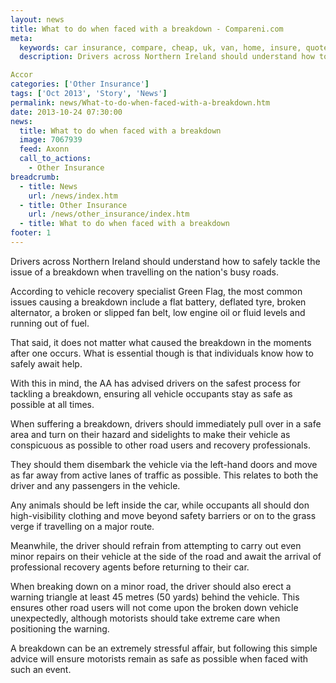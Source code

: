 ```yaml
---
layout: news
title: What to do when faced with a breakdown - Compareni.com
meta:
  keywords: car insurance, compare, cheap, uk, van, home, insure, quotes, online, comparison, bike, loans, life
  description: Drivers across Northern Ireland should understand how to safely tackle the issue of a breakdown when travelling on the nation&#39;s busy roads.

Accor
categories: ['Other Insurance']
tags: ['Oct 2013', 'Story', 'News']
permalink: news/What-to-do-when-faced-with-a-breakdown.htm
date: 2013-10-24 07:30:00
news:
  title: What to do when faced with a breakdown
  image: 7067939
  feed: Axonn
  call_to_actions:
    - Other Insurance
breadcrumb:
  - title: News
    url: /news/index.htm
  - title: Other Insurance
    url: /news/other_insurance/index.htm
  - title: What to do when faced with a breakdown
footer: 1
---
```


Drivers across Northern Ireland should understand how to safely tackle the issue of a breakdown when travelling on the nation&#39;s busy roads.

According to vehicle recovery specialist Green Flag, the most common issues causing a breakdown include a flat battery, deflated tyre, broken alternator, a broken or slipped fan belt, low engine oil or fluid levels and running out of fuel.

That said, it does not matter what caused the breakdown in the moments after one occurs. What is essential though is that individuals know how to safely await help.

With this in mind, the AA has advised drivers on the safest process for tackling a breakdown, ensuring all vehicle occupants stay as safe as possible at all times.

When suffering a breakdown, drivers should immediately pull over in a safe area and turn on their hazard and sidelights to make their vehicle as conspicuous as possible to other road users and recovery professionals.

They should them disembark the vehicle via the left-hand doors and move as far away from active lanes of traffic as possible. This relates to both the driver and any passengers in the vehicle.

Any animals should be left inside the car, while occupants all should don high-visibility clothing and move beyond safety barriers or on to the grass verge if travelling on a major route.

Meanwhile, the driver should refrain from attempting to carry out even minor repairs on their vehicle at the side of the road and await the arrival of professional recovery agents before returning to their car.

When breaking down on a minor road, the driver should also erect a warning triangle at least 45 metres (50 yards) behind the vehicle. This ensures other road users will not come upon the broken down vehicle unexpectedly, although motorists should take extreme care when positioning the warning.

A breakdown can be an extremely stressful affair, but following this simple advice will ensure motorists remain as safe as possible when faced with such an event.
